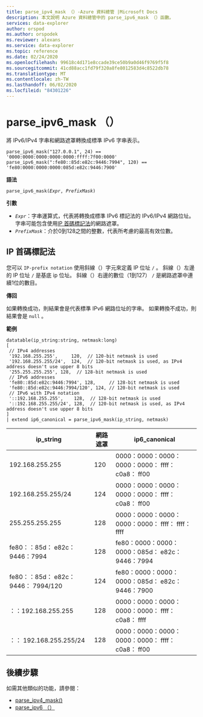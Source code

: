 ```yaml
---
title: parse_ipv4_mask （）-Azure 資料總管 |Microsoft Docs
description: 本文說明 Azure 資料總管中的 parse_ipv6_mask （）函數。
services: data-explorer
author: orspod
ms.author: orspodek
ms.reviewer: alexans
ms.service: data-explorer
ms.topic: reference
ms.date: 02/24/2020
ms.openlocfilehash: 99618c4d171e8ccade39ce50b9a0d46f9769f5f8
ms.sourcegitcommit: 41cd88acc1fd79f320a8fe8012583d4c8522db78
ms.translationtype: MT
ms.contentlocale: zh-TW
ms.lasthandoff: 06/02/2020
ms.locfileid: "84301226"
---
```

# <a name="parse_ipv6_mask"></a>parse_ipv6_mask （）
 
將 IPv6/IPv4 字串和網路遮罩轉換成標準 IPv6 字串表示。

```kusto
parse_ipv6_mask("127.0.0.1", 24) == '0000:0000:0000:0000:0000:ffff:7f00:0000'
parse_ipv6_mask(":fe80::85d:e82c:9446:7994", 120) == 'fe80:0000:0000:0000:085d:e82c:9446:7900'
```

**語法**

`parse_ipv6_mask(`*`Expr`*`, `*`PrefixMask`*`)`

**引數**

* *`Expr`*：字串運算式，代表將轉換成標準 IPv6 標記法的 IPv6/IPv4 網路位址。 字串可能包含使用[IP 首碼標記法](#ip-prefix-notation)的網路遮罩。
* *`PrefixMask`*：介於0到128之間的整數，代表所考慮的最高有效位數。

## <a name="ip-prefix-notation"></a>IP 首碼標記法

您可以 `IP-prefix notation` 使用斜線（）字元來定義 IP 位址 `/` 。
斜線（）左邊的 IP 位址 `/` 是基底 ip 位址。 斜線（）右邊的數位（1到127） `/` 是網路遮罩中連續1位的數目。

**傳回**

如果轉換成功，則結果會是代表標準 IPv6 網路位址的字串。
如果轉換不成功，則結果會是 `null` 。

**範例**

<!-- csl: https://help.kusto.windows.net/Samples -->
```kusto
datatable(ip_string:string, netmask:long)
[
 // IPv4 addresses
 '192.168.255.255',     120,  // 120-bit netmask is used
 '192.168.255.255/24',  124,  // 120-bit netmask is used, as IPv4 address doesn't use upper 8 bits
 '255.255.255.255', 128,  // 128-bit netmask is used
 // IPv6 addresses
 'fe80::85d:e82c:9446:7994', 128,     // 128-bit netmask is used
 'fe80::85d:e82c:9446:7994/120', 124, // 120-bit netmask is used
 // IPv6 with IPv4 notation
 '::192.168.255.255',    128,  // 128-bit netmask is used
 '::192.168.255.255/24', 128,  // 120-bit netmask is used, as IPv4 address doesn't use upper 8 bits
]
| extend ip6_canonical = parse_ipv6_mask(ip_string, netmask)
```

|ip_string|網路遮罩|ip6_canonical|
|---|---|---|
|192.168.255.255|120|0000：0000：0000：0000：0000： ffff： c0a8： ff00|
|192.168.255.255/24|124|0000：0000：0000：0000：0000： ffff： c0a8： ff00|
|255.255.255.255|128|0000：0000：0000：0000：0000： ffff： ffff： ffff|
|fe80：：85d： e82c：9446：7994|128|fe80：0000：0000：0000：085d： e82c：9446：7994|
|fe80：：85d： e82c：9446： 7994/120|124|fe80：0000：0000：0000：085d： e82c：9446：7900|
|：：192.168.255.255|128|0000：0000：0000：0000：0000： ffff： c0a8： ffff|
|：： 192.168.255.255/24|128|0000：0000：0000：0000：0000： ffff： c0a8： ff00|

## <a name="next-steps"></a>後續步驟

如需其他類似的功能，請參閱：

* [parse_ipv4_mask()](parse-ipv4-maskfunction.md)
* [parse_ipv6 （）](parse-ipv6function.md)
